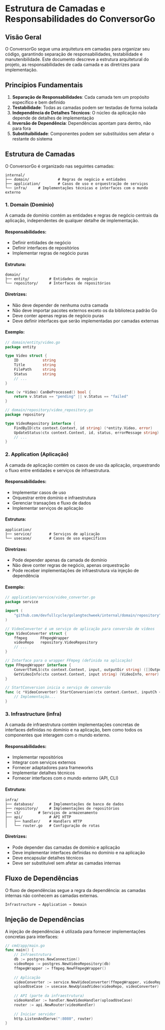 # Estrutura de Camadas e Responsabilidades do ConversorGo

## Visão Geral

O ConversorGo segue uma arquitetura em camadas para organizar seu código, garantindo separação de responsabilidades, testabilidade e manutenibilidade. Este documento descreve a estrutura arquitetural do projeto, as responsabilidades de cada camada e as diretrizes para implementação.

## Princípios Fundamentais

1. **Separação de Responsabilidades**: Cada camada tem um propósito específico e bem definido
2. **Testabilidade**: Todas as camadas podem ser testadas de forma isolada
3. **Independência de Detalhes Técnicos**: O núcleo da aplicação não depende de detalhes de implementação
4. **Inversão de Dependência**: Dependências apontam para dentro, não para fora
5. **Substituibilidade**: Componentes podem ser substituídos sem afetar o restante do sistema

## Estrutura de Camadas

O ConversorGo é organizado nas seguintes camadas:

```
internal/
├── domain/             # Regras de negócio e entidades
├── application/        # Casos de uso e orquestração de serviços
└── infra/     # Implementações técnicas e interfaces com o mundo externo
```

### 1. Domain (Domínio)

A camada de domínio contém as entidades e regras de negócio centrais da aplicação, independentes de qualquer detalhe de implementação.

#### Responsabilidades:
- Definir entidades de negócio
- Definir interfaces de repositórios
- Implementar regras de negócio puras

#### Estrutura:
```
domain/
├── entity/         # Entidades de negócio
└── repository/     # Interfaces de repositórios
```

#### Diretrizes:
- Não deve depender de nenhuma outra camada
- Não deve importar pacotes externos exceto os da biblioteca padrão Go
- Deve conter apenas regras de negócio puras
- Deve definir interfaces que serão implementadas por camadas externas

#### Exemplo:
```go
// domain/entity/video.go
package entity

type Video struct {
    ID           string
    Title        string
    FilePath     string
    Status       string
    // ...
}

func (v *Video) CanBeProcessed() bool {
    return v.Status == "pending" || v.Status == "failed"
}

// domain/repository/video_repository.go
package repository

type VideoRepository interface {
    FindByID(ctx context.Context, id string) (*entity.Video, error)
    UpdateStatus(ctx context.Context, id, status, errorMessage string) error
    // ...
}
```

### 2. Application (Aplicação)

A camada de aplicação contém os casos de uso da aplicação, orquestrando o fluxo entre entidades e serviços de infraestrutura.

#### Responsabilidades:
- Implementar casos de uso
- Orquestrar entre domínio e infraestrutura
- Gerenciar transações e fluxo de dados
- Implementar serviços de aplicação

#### Estrutura:
```
application/
├── service/        # Serviços de aplicação
└── usecase/        # Casos de uso específicos
```

#### Diretrizes:
- Pode depender apenas da camada de domínio
- Não deve conter regras de negócio, apenas orquestração
- Pode receber implementações de infraestrutura via injeção de dependência

#### Exemplo:
```go
// application/service/video_converter.go
package service

import (
    "github.com/devfullcycle/golangtechweek/internal/domain/repository"
)

// VideoConverter é um serviço de aplicação para conversão de vídeos
type VideoConverter struct {
    ffmpeg      FFmpegWrapper
    videoRepo   repository.VideoRepository
    // ...
}

// Interface para o wrapper FFmpeg (definida na aplicação)
type FFmpegWrapper interface {
    ConvertToHLS(ctx context.Context, input, outputDir string) ([]OutputFile, error)
    GetVideoInfo(ctx context.Context, input string) (VideoInfo, error)
}

// StartConversion inicia o serviço de conversão
func (c *VideoConverter) StartConversion(ctx context.Context, inputCh <-chan ConversionJob) (<-chan ConversionResult, error) {
    // Implementação...
}
```

### 3. Infrastructure (infra)

A camada de infraestrutura contém implementações concretas de interfaces definidas no domínio e na aplicação, bem como todos os componentes que interagem com o mundo externo.

#### Responsabilidades:
- Implementar repositórios
- Integrar com serviços externos
- Fornecer adaptadores para frameworks
- Implementar detalhes técnicos
- Fornecer interfaces com o mundo externo (API, CLI)

#### Estrutura:
```
infra/
├── database/       # Implementações de banco de dados
├── repository/     # Implementações de repositórios
├── s3/        # Serviços de armazenamento
├── api/            # API HTTP
│   ├── handler/    # Handlers HTTP
│   └── router.go   # Configuração de rotas
```

#### Diretrizes:
- Pode depender das camadas de domínio e aplicação
- Deve implementar interfaces definidas no domínio e na aplicação
- Deve encapsular detalhes técnicos
- Deve ser substituível sem afetar as camadas internas



## Fluxo de Dependências

O fluxo de dependências segue a regra da dependência: as camadas internas não conhecem as camadas externas.

```
Infrastructure → Application → Domain
```

## Injeção de Dependências

A injeção de dependências é utilizada para fornecer implementações concretas para interfaces:

```go
// cmd/app/main.go
func main() {
    // Infraestrutura
    db := postgres.NewConnection()
    videoRepo := postgres.NewVideoRepository(db)
    ffmpegWrapper := ffmpeg.NewFFmpegWrapper()
    
    // Aplicação
    videoConverter := service.NewVideoConverter(ffmpegWrapper, videoRepo)
    uploadUseCase := usecase.NewUploadVideo(videoRepo, videoConverter)
    
    // API (parte da infraestrutura)
    videoHandler := handler.NewVideoHandler(uploadUseCase)
    router := api.NewRouter(videoHandler)
    
    // Iniciar servidor
    http.ListenAndServe(":8080", router)
}
```
